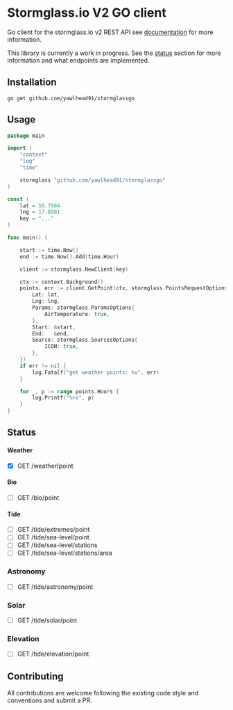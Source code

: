 # Stormglass.io V2 GO client

Go client for the stormglass.io v2 REST API see [documentation](https://docs.stormglass.io/#/) for more information.

This library is currently a work in progress. See the [status](#status) section for more information and what endpoints are implemented.

## Installation

```
go get github.com/yawlhead91/stormglassgo
```

## Usage
```go
package main

import (
	"context"
	"log"
	"time"

	stormglass "github.com/yawlhead91/stormglassgo"
)

const (
	lat = 58.7984
	lng = 17.8081
	key = "..."
)

func main() {

	start := time.Now()
	end := time.Now().Add(time.Hour)

	client := stormglass.NewClient(key)

	ctx := context.Background()
	points, err := client.GetPoint(ctx, stormglass.PointsRequestOptions{
		Lat: lat,
		Lng: lng,
		Params: stormglass.ParamsOptions{
			AirTemperature: true,
		},
		Start: &start,
		End:   &end,
		Source: stormglass.SourcesOptions{
			ICON: true,
		},
	})
	if err != nil {
		log.Fatalf("get weather points: %v", err)
	}

	for _, p := range points.Hours {
		log.Printf("%+v", p)
	}
}
```

## Status

#### Weather

- [x] GET	/weather/point

#### Bio

- [ ] GET	/bio/point

#### Tide

- [ ] GET	/tide/extremes/point
- [ ] GET	/tide/sea-level/point
- [ ] GET	/tide/sea-level/stations
- [ ] GET	/tide/sea-level/stations/area

### Astronomy

- [ ] GET	/tide/astronomy/point

### Solar

- [ ] GET	/tide/solar/point

### Elevation

- [ ] GET	/tide/elevation/point


## Contributing

All contributions are welcome following the existing code style and conventions and submit a PR.






